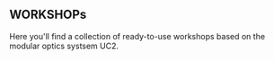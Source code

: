 ## WORKSHOPs 
Here you'll find a collection of ready-to-use workshops based on the modular optics systsem UC2. 

